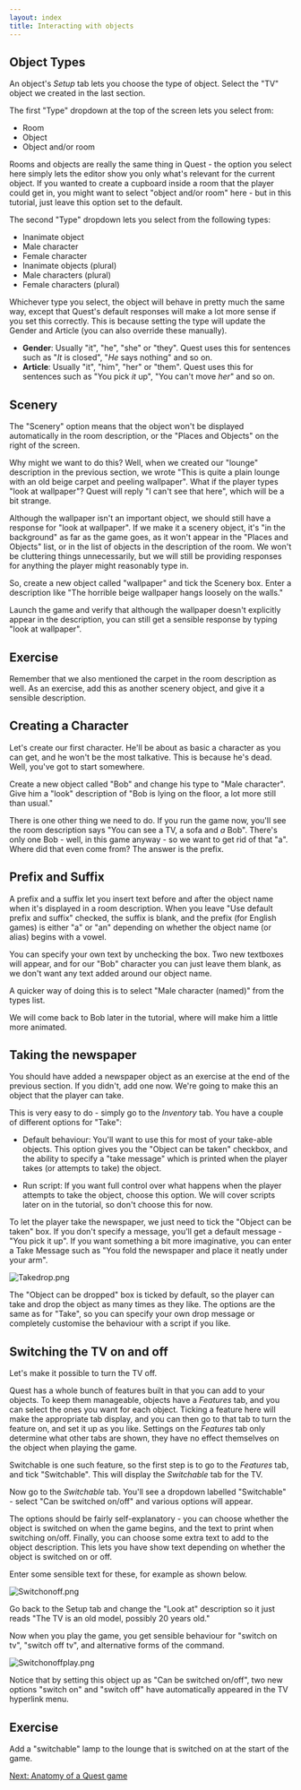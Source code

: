 ```yaml
---
layout: index
title: Interacting with objects
---
```


Object Types
------------

An object's _Setup_ tab lets you choose the type of object. Select the "TV" object we created in the last section.

The first "Type" dropdown at the top of the screen lets you select from:

-   Room
-   Object
-   Object and/or room

Rooms and objects are really the same thing in Quest - the option you select here simply lets the editor show you only what's relevant for the current object. If you wanted to create a cupboard inside a room that the player could get in, you might want to select "object and/or room" here - but in this tutorial, just leave this option set to the default.

The second "Type" dropdown lets you select from the following types:

-   Inanimate object
-   Male character
-   Female character
-   Inanimate objects (plural)
-   Male characters (plural)
-   Female characters (plural)

Whichever type you select, the object will behave in pretty much the same way, except that Quest's default responses will make a lot more sense if you set this correctly. This is because setting the type will update the Gender and Article (you can also override these manually).

-   **Gender**: Usually "it", "he", "she" or "they". Quest uses this for sentences such as "*It* is closed", "*He* says nothing" and so on.
-   **Article**: Usually "it", "him", "her" or "them". Quest uses this for sentences such as "You pick *it* up", "You can't move *her*" and so on.

Scenery
-------

The "Scenery" option means that the object won't be displayed automatically in the room description, or the "Places and Objects" on the right of the screen.

Why might we want to do this? Well, when we created our "lounge" description in the previous section, we wrote "This is quite a plain lounge with an old beige carpet and peeling wallpaper". What if the player types "look at wallpaper"? Quest will reply "I can't see that here", which will be a bit strange.

Although the wallpaper isn't an important object, we should still have a response for "look at wallpaper". If we make it a scenery object, it's "in the background" as far as the game goes, as it won't appear in the "Places and Objects" list, or in the list of objects in the description of the room. We won't be cluttering things unnecessarily, but we will still be providing responses for anything the player might reasonably type in.

So, create a new object called "wallpaper" and tick the Scenery box. Enter a description like "The horrible beige wallpaper hangs loosely on the walls."

Launch the game and verify that although the wallpaper doesn't explicitly appear in the description, you can still get a sensible response by typing "look at wallpaper".

Exercise
--------

Remember that we also mentioned the carpet in the room description as well. As an exercise, add this as another scenery object, and give it a sensible description.

Creating a Character
--------------------

Let's create our first character. He'll be about as basic a character as you can get, and he won't be the most talkative. This is because he's dead. Well, you've got to start somewhere.

Create a new object called "Bob" and change his type to "Male character". Give him a "look" description of "Bob is lying on the floor, a lot more still than usual."

There is one other thing we need to do. If you run the game now, you'll see the room description says "You can see a TV, a sofa and *a* Bob". There's only one Bob - well, in this game anyway - so we want to get rid of that "a". Where did that even come from? The answer is the prefix.

Prefix and Suffix
-----------------

A prefix and a suffix let you insert text before and after the object name when it's displayed in a room description. When you leave "Use default prefix and suffix" checked, the suffix is blank, and the prefix (for English games) is either "a" or "an" depending on whether the object name (or alias) begins with a vowel.

You can specify your own text by unchecking the box. Two new textboxes will appear, and for our "Bob" character you can just leave them blank, as we don't want any text added around our object name.

A quicker way of doing this is to select "Male character (named)" from the types list.

We will come back to Bob later in the tutorial, where will make him a little more animated.

Taking the newspaper
--------------------

You should have added a newspaper object as an exercise at the end of the previous section. If you didn't, add one now. We're going to make this an object that the player can take.

This is very easy to do - simply go to the _Inventory_ tab. You have a couple of different options for "Take":

- Default behaviour: You'll want to use this for most of your take-able objects. This option gives you the "Object can be taken" checkbox, and the ability to specify a "take message" which is printed when the player takes (or attempts to take) the object.

- Run script: If you want full control over what happens when the player attempts to take the object, choose this option. We will cover scripts later on in the tutorial, so don't choose this for now.  

To let the player take the newspaper, we just need to tick the "Object can be taken" box. If you don't specify a message, you'll get a default message - "You pick it up". If you want something a bit more imaginative, you can enter a Take Message such as "You fold the newspaper and place it neatly under your arm".

![](../images/Takedrop.png "Takedrop.png")

The "Object can be dropped" box is ticked by default, so the player can take and drop the object as many times as they like. The options are the same as for "Take", so you can specify your own drop message or completely customise the behaviour with a script if you like.

Switching the TV on and off
---------------------------

Let's make it possible to turn the TV off.

Quest has a whole bunch of features built in that you can add to your objects. To keep them manageable, objects have a _Features_ tab, and you can select the ones you want for each object. Ticking a feature here will make the appropriate tab display, and you can then go to that tab to turn the feature on, and set it up as you like. Settings on the _Features_ tab only determine what other tabs are shown, they have no effect themselves on the object when playing the game.

Switchable is one such feature, so the first step is to go to the _Features_ tab, and tick "Switchable". This will display the _Switchable_ tab for the TV.

Now go to the _Switchable_ tab. You'll see a dropdown labelled "Switchable" - select "Can be switched on/off" and various options will appear.

The options should be fairly self-explanatory - you can choose whether the object is switched on when the game begins, and the text to print when switching on/off. Finally, you can choose some extra text to add to the object description. This lets you have show text depending on whether the object is switched on or off.

Enter some sensible text for these, for example as shown below.

![](../images/Switchonoff.png "Switchonoff.png")

Go back to the Setup tab and change the "Look at" description so it just reads "The TV is an old model, possibly 20 years old."

Now when you play the game, you get sensible behaviour for "switch on tv", "switch off tv", and alternative forms of the command.

![](../images/Switchonoffplay.png "Switchonoffplay.png")

Notice that by setting this object up as "Can be switched on/off", two new options "switch on" and "switch off" have automatically appeared in the TV hyperlink menu.

Exercise
--------

Add a "switchable" lamp to the lounge that is switched on at the start of the game.

[Next: Anatomy of a Quest game](anatomy_of_a_quest_game.html)
